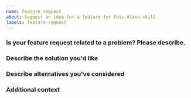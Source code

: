 ```yaml
---
name: Feature request
about: Suggest an idea for a feature for this Alexa skill
labels: feature-request
---
```


<!-- markdownlint-disable MD041 -->
### Is your feature request related to a problem? Please describe.

<!--
A clear and concise description of what the problem is. For example: _It would be useful if [...]_
-->

### Describe the solution you'd like

<!--
A clear and concise description of what you would like to happen.
-->

### Describe alternatives you've considered

<!--
A clear and concise description of any alternative solutions or features you've considered.
-->

### Additional context

<!--
Add any other context or screenshots about the feature request here.
-->
